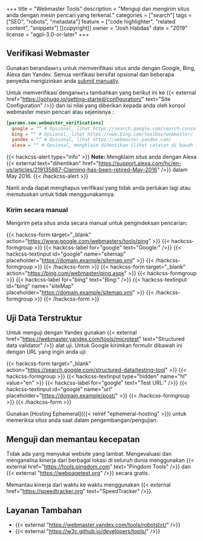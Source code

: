 +++
title = "Webmaster Tools"
description = "Menguji dan mengirim situs anda dengan mesin pencari yang terkenal."
categories = ["search"]
tags = ["SEO", "robots", "metadata"]
feature = ["code highlighter", "related content", "snippets"]
[[copyright]]
  owner = "Josh Habdas"
  date = "2019"
  license = "agpl-3.0-or-later"
+++

## Verifikasi Webmaster

Gunakan beranda`meta` untuk memverifikasi situs anda dengan Google, Bing, Alexa dan Yandex. Semua verifikasi bersifat opsional dan beberapa penyedia mengizinkan anda [submit manually](#submit-manually).

Untuk memverifikasi dengan`meta` tambahkan yang berikut ini ke {{< external href="https://gohugo.io/getting-started/configuration/" text="Site Configuration" />}} dan isi nilai yang diberikan kepada anda oleh konsol webmaster mesin pencari atau sejenisnya :

```toml
[params.seo.webmaster_verifications]
  google = "" # Opsional, lihat https://search.google.com/search-console
  bing = "" # Opsional, lihat https://www.bing.com/toolbox/webmaster/
  yandex = "" # Opsional, lihat https://webmaster.yandex.com/
  alexa = "" # Opsional, mengklaim dihentikan (lihat catatan di bawah ini)
```

{{< hackcss-alert type="info" >}}
<strong>Note:</strong> Mengklaim situs anda dengan Alexa {{< external text="dihentikan" href="https://support.alexa.com/hc/en-us/articles/219135887-Claiming-has-been-retired-May-2016" />}} dalam May 2016.
{{< /hackcss-alert >}}

Nanti anda dapat menghapus verifikasi yang tidak anda perlukan lagi atau memutuskan untuk tidak menggunakannya.

### Kirim secara manual

Mengirim peta situs anda secara manual untuk pengindeksan pencarian:

{{< hackcss-form target="_blank" action="https://www.google.com/webmasters/tools/ping" >}}
  {{< hackcss-formgroup >}}
    {{< hackcss-label for="google" text="Google:" />}}
    {{< hackcss-textinput id="google" name="sitemap" placeholder="https://domain.example/sitemap.xml" >}}
  {{< /hackcss-formgroup >}}
{{< /hackcss-form >}}
{{< hackcss-form target="_blank" action="https://bing.com/webmaster/ping.aspx" >}}
  {{< hackcss-formgroup >}}
    {{< hackcss-label for="bing" text="Bing:" />}}
    {{< hackcss-textinput id="bing" name="siteMap" placeholder="https://domain.example/sitemap.xml" >}}
  {{< /hackcss-formgroup >}}
{{< /hackcss-form >}}

## Uji Data Terstruktur

Untuk menguji dengan Yandex gunakan {{< external href="https://webmaster.yandex.com/tools/microtest" text="Structured data validator" />}} alat uji. Untuk Google kirimkan formulir dibawah ini dengan URL yang ingin anda uji:

{{< hackcss-form target="_blank" action="https://search.google.com/structured-data/testing-tool" >}}
  {{< hackcss-formgroup >}}
    {{< hackcss-textinput type="hidden" name="hl" value="en" >}}
    {{< hackcss-label for="google" text="Test URL:" />}}
    {{< hackcss-textinput id="google" name="url" placeholder="https://domain.example/post/" >}}
  {{< /hackcss-formgroup >}}
{{< /hackcss-form >}}

Gunakan [Hosting Ephemeral]({{< relref "ephemeral-hosting" >}}) untuk memeriksa situs anda saat dalam pengembangan/pengujian.

## Menguji dan memantau kecepatan

Tidak ada yang menyukai website yang lambat. Mengevaluasi dan menganalisa kinerja dari berbagai lokasi di seluruh dunia menggunakan {{< external href="https://tools.pingdom.com" text="Pingdom Tools" />}} dan {{< external "https://webpagetest.org" />}} secara gratis.

Memantau kinerja dari waktu ke waktu menggunakan {{< external href="https://speedtracker.org" text="SpeedTracker" />}}.


## Layanan Tambahan

- {{< external "https://webmaster.yandex.com/tools/robotstxt/" />}}
- {{< external "https://w3c.github.io/developers/tools/" />}}

